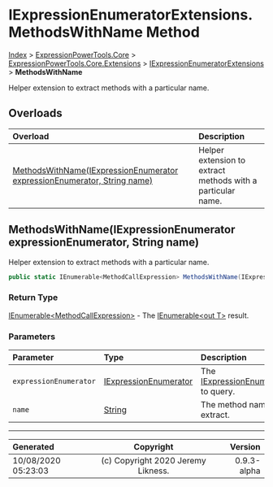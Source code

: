 ﻿# IExpressionEnumeratorExtensions.MethodsWithName Method

[Index](../index.md) > [ExpressionPowerTools.Core](ExpressionPowerTools.Core.a.md) > [ExpressionPowerTools.Core.Extensions](ExpressionPowerTools.Core.Extensions.n.md) > [IExpressionEnumeratorExtensions](ExpressionPowerTools.Core.Extensions.IExpressionEnumeratorExtensions.cs.md) > **MethodsWithName**

Helper extension to extract methods with a particular name.

## Overloads

| Overload | Description |
| :-- | :-- |
| [MethodsWithName(IExpressionEnumerator expressionEnumerator, String name)](#methodswithnameiexpressionenumerator-expressionenumerator-string-name) | Helper extension to extract methods with a particular name. |
## MethodsWithName(IExpressionEnumerator expressionEnumerator, String name)

Helper extension to extract methods with a particular name.

```csharp
public static IEnumerable<MethodCallExpression> MethodsWithName(IExpressionEnumerator expressionEnumerator, String name)
```

### Return Type

 [IEnumerable&lt;MethodCallExpression>](https://docs.microsoft.com/dotnet/api/system.collections.generic.ienumerable-1)  - The [IEnumerable&lt;out T>](https://docs.microsoft.com/dotnet/api/system.collections.generic.ienumerable-1) result.

### Parameters

| Parameter | Type | Description |
| :-- | :-- | :-- |
| `expressionEnumerator` | [IExpressionEnumerator](ExpressionPowerTools.Core.Signatures.IExpressionEnumerator.i.md) | The [IExpressionEnumerator](ExpressionPowerTools.Core.Signatures.IExpressionEnumerator.i.md) to query. |
| `name` | [String](https://docs.microsoft.com/dotnet/api/system.string) | The method name to extract. |



---

| Generated | Copyright | Version |
| :-- | :-: | --: |
| 10/08/2020 05:23:03 | (c) Copyright 2020 Jeremy Likness. | 0.9.3-alpha |
